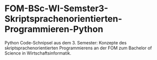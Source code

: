 # FOM-BSc-WI-Semster3-Skriptsprachenorientierten-Programmieren-Python
Python Code-Schnipsel aus dem 3. Semester: Konzepte des skriptsprachenorientierten Programmierens an der FOM zum Bachelor of Science in Wirtschaftsinformatik.
